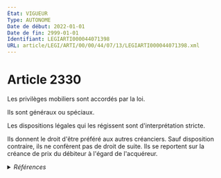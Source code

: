 ```yaml
---
État: VIGUEUR
Type: AUTONOME
Date de début: 2022-01-01
Date de fin: 2999-01-01
Identifiant: LEGIARTI000044071398
URL: article/LEGI/ARTI/00/00/44/07/13/LEGIARTI000044071398.xml
---
```


<h1>Article 2330</h1>

Les privilèges mobiliers sont accordés par la loi.<br />

Ils sont généraux ou spéciaux.<br />

Les dispositions légales qui les régissent sont d'interprétation stricte.<br />

Ils donnent le droit d'être préféré aux autres créanciers. Sauf disposition
contraire, ils ne confèrent pas de droit de suite. Ils se reportent sur la
créance de prix du débiteur à l'égard de l'acquéreur.


<details>
  <summary><em>Références</em></summary>

  <h2>Articles faisant référence à l'article</h2>
  
  <ul>
    <li>
      <a href="https://legal.tricoteuses.fr//redirection/LEGIARTI000044045512?vers=git&vers=legifrance">Ordonnance n° 2021-1192 du 15 septembre 2021 portant réforme du droit des sûretés - article 7 ENTIEREMENT_MODIF</a> MODIFIE source
    </li>
  </ul>
  
  <h2>Références faites par l'article</h2>
  
  <ul>
    <li>
      2021-09-15 MODIFIE cible <a href="https://legal.tricoteuses.fr//redirection/LEGIARTI000044045512?vers=git&vers=legifrance">Ordonnance n° 2021-1192 du 15 septembre 2021 portant réforme du droit des sûretés - article 7 ENTIEREMENT_MODIF</a>
    </li>
    <li>
      2999-01-01 CONCORDANCE source <a href="https://legal.tricoteuses.fr//redirection/LEGIARTI000006445840?vers=git&vers=legifrance">Code civil - article 2100 AUTONOME TRANSFERE, en vigueur du 1804-03-21 au 2006-03-24</a>
    </li>
    <li>
      2999-01-01 CONCORDE cible <a href="https://legal.tricoteuses.fr//redirection/LEGIARTI000006445840?vers=git&vers=legifrance">Code civil - article 2100 AUTONOME TRANSFERE, en vigueur du 1804-03-21 au 2006-03-24</a>
    </li>
    <li>
      CODIFICATION source Loi 1804-03-19
    </li>
  </ul>
</details>
